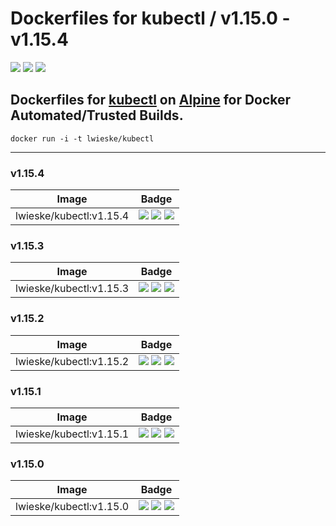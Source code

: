 # Dockerfiles for kubectl / v1.15.0 - v1.15.4

[![](https://images.microbadger.com/badges/image/lwieske/kubectl.svg)](https://microbadger.com/images/lwieske/kubectl "Get your own image badge on microbadger.com")
[![](https://images.microbadger.com/badges/version/lwieske/kubectl.svg)](https://microbadger.com/images/lwieske/kubectl "Get your own version badge on microbadger.com")
[![](https://images.microbadger.com/badges/commit/lwieske/kubectl.svg)](https://microbadger.com/images/lwieske/kubectl "Get your own commit badge on microbadger.com")

## **Dockerfiles** for [kubectl](https://kubernetes.io/docs/reference/kubectl/kubectl/) on [Alpine](https://registry.hub.docker.com/_/alpine/) for Docker Automated/Trusted Builds.

```
docker run -i -t lwieske/kubectl 
```

***

### v1.15.4

| Image | Badge |
| ----- | ----- |
| lwieske/kubectl:v1.15.4 | [![](https://images.microbadger.com/badges/image/lwieske/kubectl:v1.15.4.svg)](https://microbadger.com/images/lwieske/kubectl:v1.15.4 "Get your own image badge on microbadger.com") [![](https://images.microbadger.com/badges/version/lwieske/kubectl:v1.15.4.svg)](https://microbadger.com/images/lwieske/kubectl:v1.15.4 "Get your own version badge on microbadger.com") [![](https://images.microbadger.com/badges/commit/lwieske/kubectl:v1.15.4.svg)](https://microbadger.com/images/lwieske/kubectl:v1.15.4 "Get your own commit badge on microbadger.com") |

### v1.15.3

| Image | Badge |
| ----- | ----- |
| lwieske/kubectl:v1.15.3 | [![](https://images.microbadger.com/badges/image/lwieske/kubectl:v1.15.3.svg)](https://microbadger.com/images/lwieske/kubectl:v1.15.3 "Get your own image badge on microbadger.com") [![](https://images.microbadger.com/badges/version/lwieske/kubectl:v1.15.3.svg)](https://microbadger.com/images/lwieske/kubectl:v1.15.3 "Get your own version badge on microbadger.com") [![](https://images.microbadger.com/badges/commit/lwieske/kubectl:v1.15.3.svg)](https://microbadger.com/images/lwieske/kubectl:v1.15.3 "Get your own commit badge on microbadger.com") |

### v1.15.2

| Image | Badge |
| ----- | ----- |
| lwieske/kubectl:v1.15.2 | [![](https://images.microbadger.com/badges/image/lwieske/kubectl:v1.15.2.svg)](https://microbadger.com/images/lwieske/kubectl:v1.15.2 "Get your own image badge on microbadger.com") [![](https://images.microbadger.com/badges/version/lwieske/kubectl:v1.15.2.svg)](https://microbadger.com/images/lwieske/kubectl:v1.15.2 "Get your own version badge on microbadger.com") [![](https://images.microbadger.com/badges/commit/lwieske/kubectl:v1.15.2.svg)](https://microbadger.com/images/lwieske/kubectl:v1.15.2 "Get your own commit badge on microbadger.com") |

### v1.15.1

| Image | Badge |
| ----- | ----- |
| lwieske/kubectl:v1.15.1 | [![](https://images.microbadger.com/badges/image/lwieske/kubectl:v1.15.1.svg)](https://microbadger.com/images/lwieske/kubectl:v1.15.1 "Get your own image badge on microbadger.com") [![](https://images.microbadger.com/badges/version/lwieske/kubectl:v1.15.1.svg)](https://microbadger.com/images/lwieske/kubectl:v1.15.1 "Get your own version badge on microbadger.com") [![](https://images.microbadger.com/badges/commit/lwieske/kubectl:v1.15.1.svg)](https://microbadger.com/images/lwieske/kubectl:v1.15.1 "Get your own commit badge on microbadger.com") |

### v1.15.0

| Image | Badge |
| ----- | ----- |
| lwieske/kubectl:v1.15.0 | [![](https://images.microbadger.com/badges/image/lwieske/kubectl:v1.15.0.svg)](https://microbadger.com/images/lwieske/kubectl:v1.15.0 "Get your own image badge on microbadger.com") [![](https://images.microbadger.com/badges/version/lwieske/kubectl:v1.15.0.svg)](https://microbadger.com/images/lwieske/kubectl:v1.15.0 "Get your own version badge on microbadger.com") [![](https://images.microbadger.com/badges/commit/lwieske/kubectl:v1.15.0.svg)](https://microbadger.com/images/lwieske/kubectl:v1.15.0 "Get your own commit badge on microbadger.com") |

